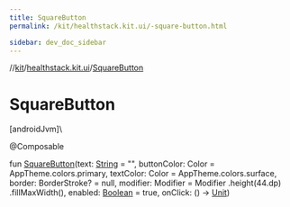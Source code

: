 ```yaml
---
title: SquareButton
permalink: /kit/healthstack.kit.ui/-square-button.html

sidebar: dev_doc_sidebar
---
```

//[kit](../../kit.html)/[healthstack.kit.ui](index.html)/[SquareButton](-square-button.html)



# SquareButton



[androidJvm]\




@Composable



fun [SquareButton](-square-button.html)(text: [String](https://kotlinlang.org/api/latest/jvm/stdlib/kotlin/-string/index.html) = &quot;&quot;, buttonColor: Color = AppTheme.colors.primary, textColor: Color = AppTheme.colors.surface, border: BorderStroke? = null, modifier: Modifier = Modifier
        .height(44.dp)
        .fillMaxWidth(), enabled: [Boolean](https://kotlinlang.org/api/latest/jvm/stdlib/kotlin/-boolean/index.html) = true, onClick: () -&gt; [Unit](https://kotlinlang.org/api/latest/jvm/stdlib/kotlin/-unit/index.html))




